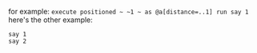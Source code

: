 for example: `execute positioned ~ ~1 ~ as @a[distance=..1] run say 1`  
here's the other example:
```
say 1
say 2
```
